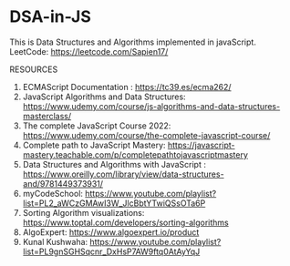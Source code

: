 # DSA-in-JS

This is Data Structures and Algorithms implemented in javaScript. <br>
LeetCode: https://leetcode.com/Sapien17/ <br>

RESOURCES <br>
1. ECMAScript Documentation : https://tc39.es/ecma262/ <br>
2. JavaScript Algorithms and Data Structures: https://www.udemy.com/course/js-algorithms-and-data-structures-masterclass/ <br>
3. The complete JavaScript Course 2022: https://www.udemy.com/course/the-complete-javascript-course/ <br>
4. Complete path to JavaScript Mastery: https://javascript-mastery.teachable.com/p/completepathtojavascriptmastery <br>
5. Data Structures and Algorithms with JavaScript : https://www.oreilly.com/library/view/data-structures-and/9781449373931/ <br>
6. myCodeSchool: https://www.youtube.com/playlist?list=PL2_aWCzGMAwI3W_JlcBbtYTwiQSsOTa6P <br>
7. Sorting Algorithm visualizations: https://www.toptal.com/developers/sorting-algorithms <br>
8. AlgoExpert: https://www.algoexpert.io/product <br>
9. Kunal Kushwaha: https://www.youtube.com/playlist?list=PL9gnSGHSqcnr_DxHsP7AW9ftq0AtAyYqJ <br>
